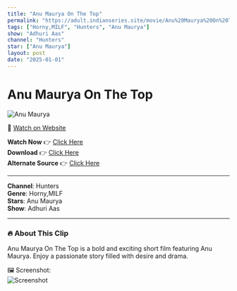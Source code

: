 ```yaml
---
title: "Anu Maurya On The Top"
permalink: "https://adult.indianseries.site/movie/Anu%20Maurya%20On%20The%20Top"
tags: ["Horny,MILF", "Hunters", "Anu Maurya"]
show: "Adhuri Aas"
channel: "Hunters"
star: ["Anu Maurya"]
layout: post
date: "2025-01-01"
---
```


# Anu Maurya On The Top

![Anu Maurya](https://shorts.desisins.com/wp-content/uploads/2024/03/Anumporya.jpg)

🔗 [Watch on Website](https://adult.indianseries.site/movie/Anu%20Maurya%20On%20The%20Top)

**Watch Now** 👉 [Click Here](https://adult.indianseries.site/movie/Anu%20Maurya%20On%20The%20Top)  
**Download** 👉 [Click Here](https://adult.indianseries.site/movie/Anu%20Maurya%20On%20The%20Top)  
**Alternate Source** 👉 [Click Here](https://adult.indianseries.site/movie/Anu%20Maurya%20On%20The%20Top)

---

**Channel**: Hunters  
**Genre**: Horny,MILF  
**Stars**: Anu Maurya  
**Show**: Adhuri Aas

---

### 🔥 About This Clip

Anu Maurya On The Top is a bold and exciting short film featuring Anu Maurya. Enjoy a passionate story filled with desire and drama.
 
🖼️ Screenshot:  
![Screenshot](https://shorts.desisins.com/wp-content/uploads/2024/03/Anumporya.jpg)
